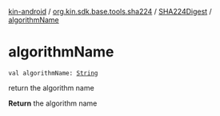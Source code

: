 [kin-android](../../index.md) / [org.kin.sdk.base.tools.sha224](../index.md) / [SHA224Digest](index.md) / [algorithmName](./algorithm-name.md)

# algorithmName

`val algorithmName: `[`String`](https://kotlinlang.org/api/latest/jvm/stdlib/kotlin/-string/index.html)

return the algorithm name

**Return**
the algorithm name

